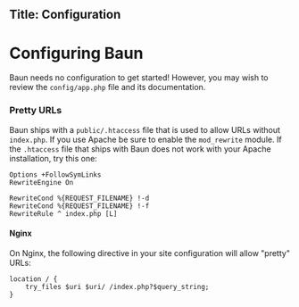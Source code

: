 Title: Configuration
----
# Configuring Baun

Baun needs no configuration to get started! However, you may wish to review the `config/app.php` file and its documentation.

### Pretty URLs

Baun ships with a `public/.htaccess` file that is used to allow URLs without `index.php`. If you use Apache be
sure to enable the `mod_rewrite` module. If the `.htaccess` file that ships with Baun does not work with your Apache
installation, try this one:

    Options +FollowSymLinks
    RewriteEngine On

    RewriteCond %{REQUEST_FILENAME} !-d
    RewriteCond %{REQUEST_FILENAME} !-f
    RewriteRule ^ index.php [L]

#### Nginx

On Nginx, the following directive in your site configuration will allow "pretty" URLs:

    location / {
        try_files $uri $uri/ /index.php?$query_string;
    }